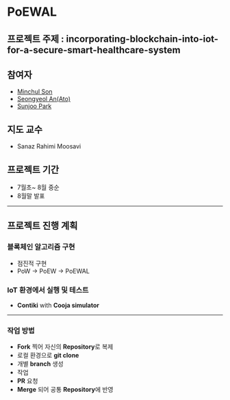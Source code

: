# PoEWAL
## 프로젝트 주제 : incorporating-blockchain-into-iot-for-a-secure-smart-healthcare-system
## 참여자
* [Minchul Son](https://github.com/MinChul-Son)
* [Seongyeol An(Ato)](https://github.com/Ir2placeable)
* [Sunjoo Park](https://github.com/alalai012)
## 지도 교수
* Sanaz Rahimi Moosavi

## 프로젝트 기간
* 7월초~ 8월 중순
* 8월말 발표
---------------------
## 프로젝트 진행 계획
### 블록체인 알고리즘 구현
* 점진적 구현
* PoW -> PoEW -> PoEWAL

### IoT 환경에서 실행 및 테스트
* **Contiki** with **Cooja simulator**

---------------------
### 작업 방법
* **Fork** 찍어 자신의 **Repository**로 복제
* 로컬 환경으로 **git clone**
* 개별 **branch** 생성
* 작업
* **PR** 요청
* **Merge** 되어 공통 **Repository**에 반영
